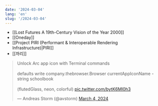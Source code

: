 ```yaml
---
date: '2024-03-04'
lang: 'en'
slug: '/2024-03-04'
---
```


- [[Lost Futures A 19th-Century Vision of the Year 2000]]
- [[Oneday]]
- [[Project PIRI (Performant & Interoperable Rendering Infrastructure)|PIRI]]
- [[까리]]

<blockquote class="twitter-tweet">
<p lang="en" dir="ltr">
Unlock Arc app icon with Terminal commands<br/><br/>defaults write company.thebrowser.Browser currentAppIconName -string schoolbook<br/><br/>(flutedGlass, neon, colorful) <a href="https://t.co/bytK6Ml0h3">pic.twitter.com/bytK6Ml0h3</a>
</p>
&mdash; Andreas Storm (@avstorm) <a href="https://twitter.com/avstorm/status/1764562153716031689?ref_src=twsrc%5Etfw">March 4, 2024</a></blockquote>
